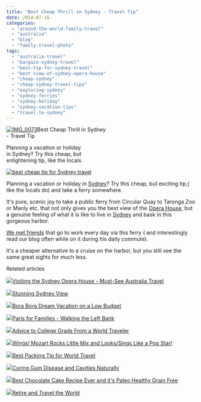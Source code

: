 ```yaml
---
title: "Best Cheap Thrill in Sydney - Travel Tip"
date: 2014-07-16
categories: 
  - "around-the-world-family-travel"
  - "australia"
  - "blog"
  - "family-travel-photo"
tags: 
  - "australia-travel"
  - "bargain-sydney-travel"
  - "best-tip-for-sydney-travel"
  - "best-view-of-sydney-opera-house"
  - "cheap-sydney"
  - "cheap-sydney-travel-tips"
  - "exploring-sydney"
  - "sydney-ferries"
  - "sydney-holiday"
  - "sydney-vacation-tips"
  - "travel-to-sydney"
---
```


[![IMG_0073](https://pub-ac94b3f306b24c0dba4238943c97f2e1.r2.dev/6a00e5502a9507883301a73de2fd98970d.jpg "IMG_0073")](https://pub-ac94b3f306b24c0dba4238943c97f2e1.r2.dev/6a00e5502a9507883301a73de2fd98970d.jpg)Best Cheap Thrill in Sydney  
\- Travel Tip  
  
Planning a vacation or holiday  
in Sydney? Try this cheap, but  
enlightening tip, like the locals

<!--more-->

[![best cheap tip for Sydney travel](https://pub-ac94b3f306b24c0dba4238943c97f2e1.r2.dev/6a00e5502a9507883301a3fd330dba970b.png "best cheap tip for Sydney travel")](https://pub-ac94b3f306b24c0dba4238943c97f2e1.r2.dev/6a00e5502a9507883301a3fd330dba970b.png)

Planning a vacation or holiday in [Sydney](http://soultravelers3new.local/2014/03/celebrating-13th-birthday-in-healthy-ways-at-four-seasons-hotel-sydney.html "sydney vacation")? Try this cheap, but exciting tip,( like the locals do) and take a ferry somewhere.  
  
It's pure, scenic joy to take a public ferry from Circular Quay to Taronga Zoo or Manly etc. that not only gives you the best view of the [Opera House,](http://soultravelers3new.local/2012/09/visiting-the-sydney-opera-house-must-see-australia-travel.html "sydney opera house") but a genuine feeling of what it is like to live in [Sydney](http://soultravelers3new.local/2013/11/stunning-sydney-view.html#more "stunning sydney") and bask in this gorgeous harbor.  
  
[We met friends](http://soultravelers3new.local/2014/01/mozart-meeting-soultravelers3-blog-readers-around-the-world.html "Mozart meeting soultravelers3 blog readers") that go to work every day via this ferry ( and interestingly read our blog often while on it during his daily commute).  
  
It's a cheaper alternative to a cruise on the harbor, but you still see the same great sights for much less.

Related articles

[![](http://i.zemanta.com/112823726_80_80.jpg)](http://soultravelers3new.local/2012/09/visiting-the-sydney-opera-house-must-see-australia-travel.html)[Visiting the Sydney Opera House - Must-See Australia Travel](http://soultravelers3new.local/2012/09/visiting-the-sydney-opera-house-must-see-australia-travel.html)

[![](http://i.zemanta.com/221220630_80_80.jpg)](http://soultravelers3new.local/2013/11/stunning-sydney-view.html)[Stunning Sydney View](http://soultravelers3new.local/2013/11/stunning-sydney-view.html)

[![](http://i.zemanta.com/264138071_80_80.jpg)](http://soultravelers3new.local/2014/04/bora-bora-dream-vacation-on-a-low-budget.html)[Bora Bora Dream Vacation on a Low Budget](http://soultravelers3new.local/2014/04/bora-bora-dream-vacation-on-a-low-budget.html)

[![](http://i.zemanta.com/88253261_80_80.jpg)](http://soultravelers3new.local/2012/05/paris-for-families-walking-the-left-bank.html)[Paris for Families - Walking the Left Bank](http://soultravelers3new.local/2012/05/paris-for-families-walking-the-left-bank.html)

[![](http://i.zemanta.com/91218951_80_80.jpg)](http://soultravelers3new.local/2012/05/advice-to-college-grads-from-a-world-traveler.html)[Advice to College Grads From a World Traveler](http://soultravelers3new.local/2012/05/advice-to-college-grads-from-a-world-traveler.html)

[![](http://i.zemanta.com/276672350_80_80.jpg)](http://soultravelers3new.local/2014/06/wings-mozart-rocks-little-mix-and-lookssings-like-a-pop-star.html)[Wings! Mozart Rocks Little Mix and Looks/Sings Like a Pop Star!](http://soultravelers3new.local/2014/06/wings-mozart-rocks-little-mix-and-lookssings-like-a-pop-star.html)

[![](http://i.zemanta.com/109082688_80_80.jpg)](http://soultravelers3new.local/2012/08/best-packing-tip-for-world-travel.html)[Best Packing Tip for World Travel](http://soultravelers3new.local/2012/08/best-packing-tip-for-world-travel.html)

[![](http://i.zemanta.com/154024597_80_80.jpg)](http://soultravelers3new.local/2013/03/curing-gum-disease-and-cavities-naturally.html)[Curing Gum Disease and Cavities Naturally](http://soultravelers3new.local/2013/03/curing-gum-disease-and-cavities-naturally.html)

[![](http://i.zemanta.com/215357708_80_80.jpg)](http://soultravelers3new.local/2013/10/best-chocolate-cake-recipe-ever-and-its-paleo-healthy-grain-free.html)[Best Chocolate Cake Recipe Ever and it's Paleo Healthy Grain Free](http://soultravelers3new.local/2013/10/best-chocolate-cake-recipe-ever-and-its-paleo-healthy-grain-free.html)

[![](http://i.zemanta.com/185282080_80_80.jpg)](http://soultravelers3new.local/2013/07/retire-and-travel-the-world.html)[Retire and Travel the World](http://soultravelers3new.local/2013/07/retire-and-travel-the-world.html)
